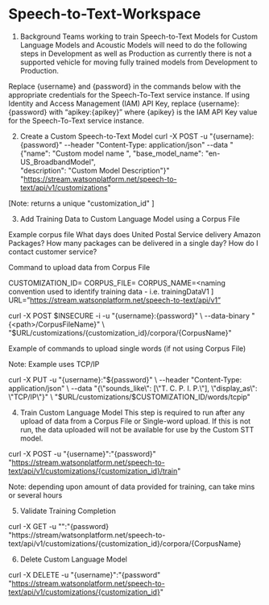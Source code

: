# Speech-to-Text-Workspace
1.  Background
Teams working to train Speech-to-Text Models for Custom Language Models and Acoustic Models will need to do the following steps in Development as well as Production as currently there is not a supported vehicle for moving fully trained models from Development to Production.   

Replace {username} and {password} in the commands below with the appropriate credentials for the Speech-To-Text service instance.  If using Identity and Access Management (IAM) API Key, replace {username}:{password} with “apikey:{apikey}” where {apikey} is the IAM API Key value for the Speech-To-Text service instance.
    	

2.  Create a Custom Speech-to-Text Model
curl -X POST -u "{username}:{password}"
  --header "Content-Type: application/json"
  --data "{\"name\": \"Custom model name \",
    \"base_model_name\": \"en-US_BroadbandModel\", \
    \"description\": \"Custom Model Description\"}" \
  "https://stream.watsonplatform.net/speech-to-text/api/v1/customizations"

[Note:  returns a unique "customization_id" ]

3.  Add Training Data to Custom Language Model using a Corpus File

Example corpus file
  What days does United Postal Service delivery Amazon Packages?
  How many packages can be delivered in a single day?
  How do I contact customer service?
  
Command to upload data from Corpus File  

CUSTOMIZATION_ID=<customization id returned when creating custom model>
CORPUS_FILE=<text file containing training data>
CORPUS_NAME=<naming convention used to identify training data - i.e. trainingDataV1 ]
URL=”https://stream.watsonplatform.net/speech-to-text/api/v1” 
      


curl -X POST $INSECURE -i -u "{username}:{password}" \
  --data-binary "{<path>/CorpusFileName}" \
  "$URL/customizations/{customization_id}/corpora/{CorpusName}"

Example of commands to upload single words (if not using Corpus File)

Note:  Example uses TCP/IP 
 
 curl -X PUT  -u "{username}:"${password}" \
  --header "Content-Type: application/json" \
  --data "{\"sounds_like\": [\"T. C. P. I. P.\"], \"display_as\": \"TCP/IP\"}" \
  "$URL/customizations/$CUSTOMIZATION_ID/words/tcpip"
 
 
 4.  Train Custom Language Model
This step is required to run after any upload of data from a Corpus File or Single-word upload.  If this is not run, the data uploaded will not be available for use by the Custom STT model.
 
 curl -X POST -u "{username}":"{password}" \
  "https://stream.watsonplatform.net/speech-to-text/api/v1/customizations/{customization_id}/train"
  
  Note:  depending upon amount of data provided for training, can take mins or several hours


5.  Validate Training Completion

curl -X GET  -u "<username>":"{password} \
      "https://stream/watsonplatform.net/speech-to-text/api/v1/customizations/{customization_id}/corpora/{CorpusName}

6.  Delete Custom Language Model

curl -X DELETE  -u "{username}":"{password" \
  "https://stream.watsonplatform.net/speech-to-text/api/v1/customizations/{customization_id}"



  
  
